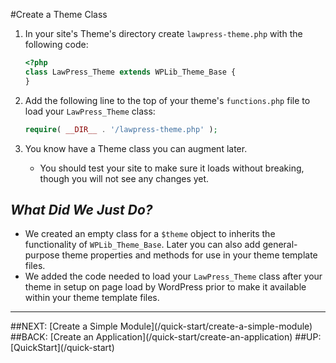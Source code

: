 #Create a Theme Class

1. In your site's Theme's directory create `lawpress-theme.php` with the following code:

    ```php
    <?php
    class LawPress_Theme extends WPLib_Theme_Base {   
    }    
    ```

1. Add the following line to the top of your theme's `functions.php` file to load your `LawPress_Theme` class:

	```php
	require( __DIR__ . '/lawpress-theme.php' );
	```

1. You know have a Theme class you can augment later.
	- You should test your site to make sure it loads without breaking, though you will not see any changes yet.

## _What Did We Just Do?_
- We created an empty class for a `$theme` object to inherits the functionality of `WPLib_Theme_Base`. Later you can also add general-purpose theme properties and methods for use in your theme template files.
- We added the code needed to load your `LawPress_Theme` class after your theme in setup on page load by WordPress prior to make it available within your theme template files.



<hr>
##NEXT: [Create a Simple Module](/quick-start/create-a-simple-module) 
##BACK: [Create an Application](/quick-start/create-an-application) 
##UP: [QuickStart](/quick-start) 
